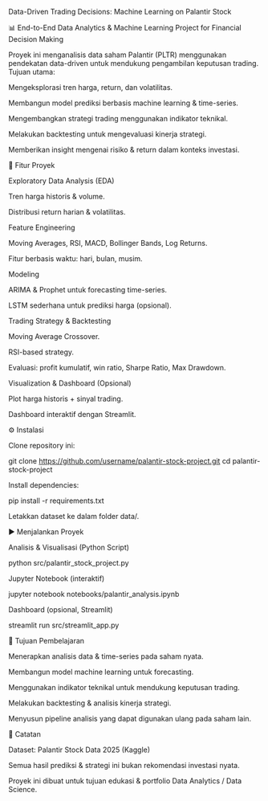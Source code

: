 Data-Driven Trading Decisions: Machine Learning on Palantir Stock

📊 End-to-End Data Analytics & Machine Learning Project for Financial Decision Making

Proyek ini menganalisis data saham Palantir (PLTR) menggunakan pendekatan data-driven untuk mendukung pengambilan keputusan trading.
Tujuan utama:

Mengeksplorasi tren harga, return, dan volatilitas.

Membangun model prediksi berbasis machine learning & time-series.

Mengembangkan strategi trading menggunakan indikator teknikal.

Melakukan backtesting untuk mengevaluasi kinerja strategi.

Memberikan insight mengenai risiko & return dalam konteks investasi.

🚀 Fitur Proyek

Exploratory Data Analysis (EDA)

Tren harga historis & volume.

Distribusi return harian & volatilitas.

Feature Engineering

Moving Averages, RSI, MACD, Bollinger Bands, Log Returns.

Fitur berbasis waktu: hari, bulan, musim.

Modeling

ARIMA & Prophet untuk forecasting time-series.

LSTM sederhana untuk prediksi harga (opsional).

Trading Strategy & Backtesting

Moving Average Crossover.

RSI-based strategy.

Evaluasi: profit kumulatif, win ratio, Sharpe Ratio, Max Drawdown.

Visualization & Dashboard (Opsional)

Plot harga historis + sinyal trading.

Dashboard interaktif dengan Streamlit.

⚙️ Instalasi

Clone repository ini:

git clone https://github.com/username/palantir-stock-project.git
cd palantir-stock-project


Install dependencies:

pip install -r requirements.txt


Letakkan dataset ke dalam folder data/.

▶️ Menjalankan Proyek

Analisis & Visualisasi (Python Script)

python src/palantir_stock_project.py


Jupyter Notebook (interaktif)

jupyter notebook notebooks/palantir_analysis.ipynb


Dashboard (opsional, Streamlit)

streamlit run src/streamlit_app.py

🎯 Tujuan Pembelajaran

Menerapkan analisis data & time-series pada saham nyata.

Membangun model machine learning untuk forecasting.

Menggunakan indikator teknikal untuk mendukung keputusan trading.

Melakukan backtesting & analisis kinerja strategi.

Menyusun pipeline analisis yang dapat digunakan ulang pada saham lain.

📌 Catatan

Dataset: Palantir Stock Data 2025 (Kaggle)

Semua hasil prediksi & strategi ini bukan rekomendasi investasi nyata.

Proyek ini dibuat untuk tujuan edukasi & portfolio Data Analytics / Data Science.
